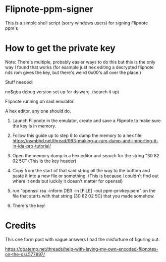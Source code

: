 # Flipnote-ppm-signer
This is a simple shell script (sorry windows users) for signing Flipnote ppm's

# How to get the private key

Note: There's multiple, probably easier ways to do this but this is the only way I found that works (for example just hex editing a decrypted flipnote nds rom gives the key, but there's weird 0x00's all over the place.)

Stuff needed:

no$gba debug version set up for dsiware. (search it up)

Flipnote running on said emulator.

A hex editor, any one should do. 

1. Launch Flipnote in the emulator, create and save a Flipnote to make sure the key is in memory. 

2. Follow this guide up to step 6 to dump the memory to a hex file: https://nsmbhd.net/thread/983-making-a-ram-dump-and-importing-it-in-ida-pro-tutorial/

3. Open the memory dump in a hex editor and search for the string "30 82 02 5C" (This is the key header)

4. Copy from the start of that said string all the way to the bottom and paste it into a new file or something. 
(This is because I couldn't find out where it ends but luckily it doesn't matter for openssl)

5. run "openssl rsa -inform DER -in [FILE] -out ppm-privkey.pem" on the file that starts with that string (30 82 02 5C) that you made somehow. 

6. There's the key!

# Credits 

This one form post with vague answers I had the misfortune of figuring out:

https://gbatemp.net/threads/help-with-laying-my-own-encoded-flipnotes-on-the-dsi.577897/

